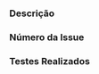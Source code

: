 ### Descrição

<!Insira aqui o contexto/motivo deste Pull Request.>

### Número da Issue

<!Insira aqui o número da Issue referente à este Pull Request.>

### Testes Realizados

<!Descreva aqui todos os detalhes realizados para assegurar o Pull Request. Coloque todos os dados possíveis: versões dos recursos, módulos extras adicionados ao teste :)>

<!NÃO SE ESQUEÇA DE: Marcar um dos desenvolvedores do Pagar.me para review.>
